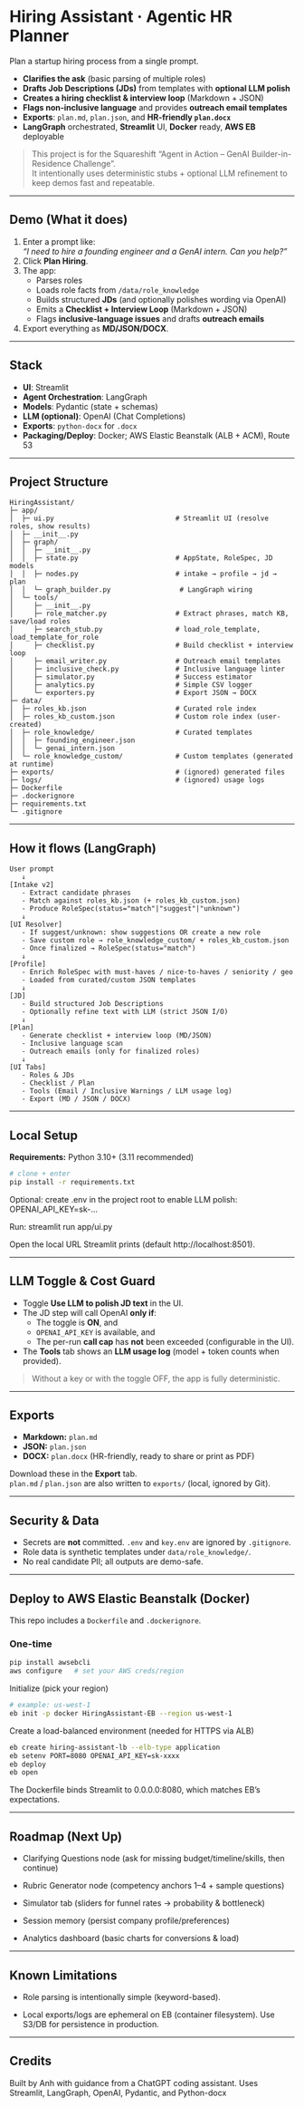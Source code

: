 # Hiring Assistant · Agentic HR Planner

Plan a startup hiring process from a single prompt.

- **Clarifies the ask** (basic parsing of multiple roles)
- **Drafts Job Descriptions (JDs)** from templates with **optional LLM polish**
- **Creates a hiring checklist & interview loop** (Markdown + JSON)
- **Flags non-inclusive language** and provides **outreach email templates**
- **Exports**: `plan.md`, `plan.json`, and **HR-friendly `plan.docx`**
- **LangGraph** orchestrated, **Streamlit** UI, **Docker** ready, **AWS EB** deployable

> This project is for the Squareshift “Agent in Action – GenAI Builder-in-Residence Challenge”.  
> It intentionally uses deterministic stubs + optional LLM refinement to keep demos fast and repeatable.

---

## Demo (What it does)

1. Enter a prompt like:  
   _“I need to hire a founding engineer and a GenAI intern. Can you help?”_
2. Click **Plan Hiring**.
3. The app:
   - Parses roles
   - Loads role facts from `/data/role_knowledge`
   - Builds structured **JDs** (and optionally polishes wording via OpenAI)
   - Emits a **Checklist + Interview Loop** (Markdown + JSON)
   - Flags **inclusive-language issues** and drafts **outreach emails**
4. Export everything as **MD/JSON/DOCX**.

---

## Stack

- **UI**: Streamlit
- **Agent Orchestration**: LangGraph
- **Models**: Pydantic (state + schemas)
- **LLM (optional)**: OpenAI (Chat Completions)
- **Exports**: `python-docx` for `.docx`
- **Packaging/Deploy**: Docker; AWS Elastic Beanstalk (ALB + ACM), Route 53

---

## Project Structure


```
HiringAssistant/
├─ app/
│  ├─ ui.py                              # Streamlit UI (resolve roles, show results)
│  ├─ __init__.py
│  ├─ graph/
│  │  ├─ __init__.py
│  │  ├─ state.py                        # AppState, RoleSpec, JD models
│  │  ├─ nodes.py                        # intake → profile → jd → plan
│  │  └─ graph_builder.py                 # LangGraph wiring
│  └─ tools/
│     ├─ __init__.py
│     ├─ role_matcher.py                 # Extract phrases, match KB, save/load roles
│     ├─ search_stub.py                  # load_role_template, load_template_for_role
│     ├─ checklist.py                    # Build checklist + interview loop
│     ├─ email_writer.py                 # Outreach email templates
│     ├─ inclusive_check.py              # Inclusive language linter
│     ├─ simulator.py                    # Success estimator
│     ├─ analytics.py                    # Simple CSV logger
│     └─ exporters.py                    # Export JSON → DOCX
├─ data/
│  ├─ roles_kb.json                      # Curated role index
│  ├─ roles_kb_custom.json               # Custom role index (user-created)
│  ├─ role_knowledge/                    # Curated templates
│  │  ├─ founding_engineer.json
│  │  └─ genai_intern.json
│  └─ role_knowledge_custom/             # Custom templates (generated at runtime)
├─ exports/                              # (ignored) generated files
├─ logs/                                 # (ignored) usage logs
├─ Dockerfile
├─ .dockerignore
├─ requirements.txt
└─ .gitignore

```

---

## How it flows (LangGraph)

```
User prompt
   ↓
[Intake v2]
   - Extract candidate phrases
   - Match against roles_kb.json (+ roles_kb_custom.json)
   - Produce RoleSpec(status="match"|"suggest"|"unknown")
   ↓
[UI Resolver]
   - If suggest/unknown: show suggestions OR create a new role
   - Save custom role → role_knowledge_custom/ + roles_kb_custom.json
   - Once finalized → RoleSpec(status="match")
   ↓
[Profile]
   - Enrich RoleSpec with must-haves / nice-to-haves / seniority / geo
   - Loaded from curated/custom JSON templates
   ↓
[JD]
   - Build structured Job Descriptions
   - Optionally refine text with LLM (strict JSON I/O)
   ↓
[Plan]
   - Generate checklist + interview loop (MD/JSON)
   - Inclusive language scan
   - Outreach emails (only for finalized roles)
   ↓
[UI Tabs]
   - Roles & JDs
   - Checklist / Plan
   - Tools (Email / Inclusive Warnings / LLM usage log)
   - Export (MD / JSON / DOCX)

```


---

## Local Setup

**Requirements:** Python 3.10+ (3.11 recommended)

```bash
# clone + enter
pip install -r requirements.txt
```

Optional: create .env in the project root to enable LLM polish:
OPENAI_API_KEY=sk-...

Run:
streamlit run app/ui.py

Open the local URL Streamlit prints (default http://localhost:8501).

---

## LLM Toggle & Cost Guard

- Toggle **Use LLM to polish JD text** in the UI.
- The JD step will call OpenAI **only if**:
  - The toggle is **ON**, and
  - `OPENAI_API_KEY` is available, and
  - The per-run **call cap** has **not** been exceeded (configurable in the UI).
- The **Tools** tab shows an **LLM usage log** (model + token counts when provided).

> Without a key or with the toggle OFF, the app is fully deterministic.

---

## Exports

- **Markdown:** `plan.md`
- **JSON:** `plan.json`
- **DOCX:** `plan.docx` (HR-friendly, ready to share or print as PDF)

Download these in the **Export** tab.  
`plan.md` / `plan.json` are also written to `exports/` (local, ignored by Git).

---

## Security & Data

- Secrets are **not** committed. `.env` and `key.env` are ignored by `.gitignore`.
- Role data is synthetic templates under `data/role_knowledge/`.
- No real candidate PII; all outputs are demo-safe.

---

## Deploy to AWS Elastic Beanstalk (Docker)

This repo includes a `Dockerfile` and `.dockerignore`.

### One-time

```bash
pip install awsebcli
aws configure   # set your AWS creds/region
```

Initialize (pick your region)

```bash
# example: us-west-1
eb init -p docker HiringAssistant-EB --region us-west-1
```

Create a load-balanced environment (needed for HTTPS via ALB)
```bash
eb create hiring-assistant-lb --elb-type application
eb setenv PORT=8080 OPENAI_API_KEY=sk-xxxx
eb deploy
eb open
```

The Dockerfile binds Streamlit to 0.0.0.0:8080, which matches EB’s expectations.

---

## Roadmap (Next Up)

- Clarifying Questions node (ask for missing budget/timeline/skills, then continue)

- Rubric Generator node (competency anchors 1–4 + sample questions)

- Simulator tab (sliders for funnel rates → probability & bottleneck)

- Session memory (persist company profile/preferences)

- Analytics dashboard (basic charts for conversions & load)

---

## Known Limitations

- Role parsing is intentionally simple (keyword-based).

- Local exports/logs are ephemeral on EB (container filesystem). Use S3/DB for persistence in production.

---

## Credits

Built by Anh with guidance from a ChatGPT coding assistant. Uses Streamlit, LangGraph, OpenAI, Pydantic, and Python-docx